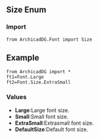 ## Size Enum

### Import
```
from ArchicadDG.Font import Size
``` 

## Example
```
from ArchicadDG import *
ft1=Font.Large
ft2=Font.Size.ExtraSmall
```

### Values
* **Large**:Large font size.
* **Small**:Small font size.
* **ExtraSmall**:Extrasmall font size.
* **DefaultSize**:Default font size.